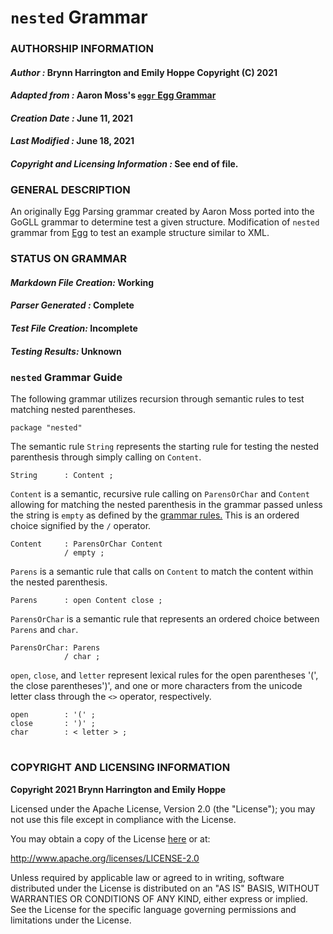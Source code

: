 # **`nested` Grammar**

### **AUTHORSHIP INFORMATION**
#### *Author :* Brynn Harrington and Emily Hoppe Copyright (C) 2021
#### *Adapted from :* Aaron Moss's [`eggr` Egg Grammar](https://github.com/bruceiv/egg/blob/deriv/grammars/nested.egg)
#### *Creation Date :* June 11, 2021 
#### *Last Modified :* June 18, 2021
#### *Copyright and Licensing Information :* See end of file.

###  **GENERAL DESCRIPTION**
An originally Egg Parsing grammar created by Aaron Moss ported into the GoGLL grammar to determine test a given structure. Modification of `nested` grammar from [Egg](https://github.com/bruceiv/egg/blob/deriv/grammars/nested.egg) to test an example structure similar to XML.
### **STATUS ON GRAMMAR**
#### *Markdown File Creation:* Working
#### *Parser Generated :* Complete
#### *Test File Creation:* Incomplete
#### *Testing Results:* Unknown
### **`nested` Grammar Guide**
The following grammar utilizes recursion through semantic rules to test matching nested parentheses. 
```
package "nested"
```
The semantic rule `String` represents the starting rule for testing the nested parenthesis through simply calling on `Content`.
```
String      : Content ; 
```
`Content` is a semantic, recursive rule calling on `ParensOrChar` and `Content` allowing for matching the nested parenthesis in the grammar passed unless the string is `empty` as defined by the [grammar rules.](../../gogll.md) This is an ordered choice signified by the `/` operator. 
```
Content     : ParensOrChar Content 
            / empty ;
```
`Parens` is a semantic rule that calls on `Content` to match the content within the nested parenthesis. 
```
Parens      : open Content close ;
```
`ParensOrChar` is a semantic rule that represents an ordered choice between `Parens` and `char`.
```
ParensOrChar: Parens 
            / char ;
```
`open`, `close`, and `letter` represent lexical rules for the open parentheses '(', the close parentheses')', and one or more characters from the unicode letter class through the `<>` operator, respectively. 
```
open        : '(' ;
close       : ')' ;
char        : < letter > ;

```
#
### **COPYRIGHT AND LICENSING INFORMATION**
**Copyright 2021 Brynn Harrington and Emily Hoppe**

Licensed under the Apache License, Version 2.0 (the "License"); you may not use this file except in compliance with the License.

You may obtain a copy of the License [here](http://www.apache.org/licenses/LICENSE-2.0) or at:

http://www.apache.org/licenses/LICENSE-2.0

Unless required by applicable law or agreed to in writing, software distributed under the License is distributed on an "AS IS" BASIS, WITHOUT WARRANTIES OR CONDITIONS OF ANY KIND, either express or implied. See the License for the specific language governing permissions and limitations under the License.
